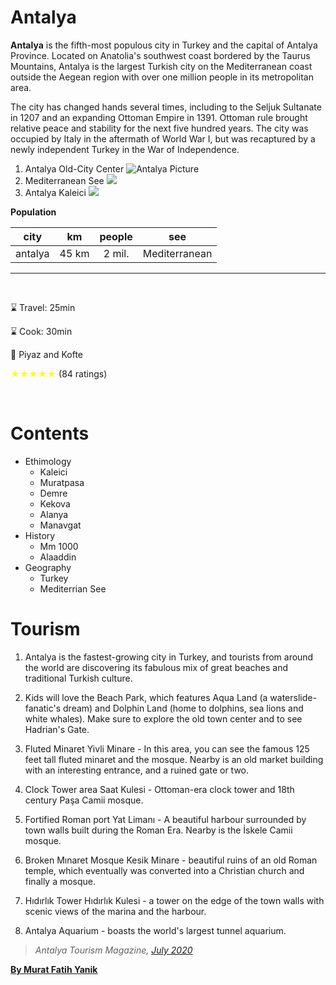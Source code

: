 # Antalya
**Antalya** is the fifth-most populous city in Turkey and the capital of Antalya Province. Located on Anatolia's southwest coast bordered by the Taurus Mountains, Antalya is the largest Turkish city on the Mediterranean coast outside the Aegean region with over one million people in its metropolitan area.

The city has changed hands several times, including to the Seljuk Sultanate in 1207 and an expanding Ottoman Empire in 1391. Ottoman rule brought relative peace and stability for the next five hundred years. The city was occupied by Italy in the aftermath of World War I, but was recaptured by a newly independent Turkey in the War of Independence. 

1. Antalya Old-City Center 
![Antalya Picture](https://media.pwue.de/816009-0.093300001575494913.jpg "Mediterranean See")
1. Mediterranean See
![](
https://www.obapanelws1.com/hangar/cms/kalkansuntravel.net/icerikgaleri_14_X729uFYxeb4nptRZUC.jpg)
2. Antalya Kaleici
![](https://www.obapanelws1.com/hangar/cms/kalkansuntravel.net/icerikgaleri_14_a7A5mXherVkC9pzgdZ.jpg)




**Population**


| city     | km     | people  | see          |
| :---:    | :---:  | :---:   | :---:        |
| antalya  | 45 km  | 2 mil.  | Mediterranean| 
---
<br>

:hourglass: Travel: 25min

:hourglass: Cook: 30min

:fork_and_knife: Piyaz and Kofte

<span style="color:yellow"> &#9733;&#9733;&#9733;&#9733;&#9733; </span> (84 ratings) 

<br>

# Contents


  - Ethimology
    * Kaleici
    * Muratpasa
    * Demre
    * Kekova
    * Alanya
    * Manavgat
- History
    * Mm 1000
    * Alaaddin 
- Geography
    * Turkey
    * Mediterrian See
  
# Tourism
  1. Antalya is the fastest-growing city in Turkey, and tourists from around the world are discovering its fabulous mix of great beaches and traditional Turkish culture. 
  2. Kids will love the Beach Park, which features Aqua Land (a waterslide-fanatic's dream) and Dolphin Land (home to dolphins, sea lions and white whales). Make sure to explore the old town center and to see Hadrian's Gate.

  3. Fluted Minaret Yivli Minare - In this area, you can see the famous 125 feet tall fluted minaret and the mosque. Nearby is an old market building with an interesting entrance, and a ruined gate or two.
    
  4. Clock Tower area Saat Kulesi - Ottoman-era clock tower and 18th century Paşa Camii mosque.
  
  5. Fortified Roman port Yat Limanı - A beautiful harbour surrounded by town walls built during the Roman Era. Nearby is the İskele Camii mosque.
    
  6. Broken Mınaret Mosque Kesik Minare - beautiful ruins of an old Roman temple, which eventually was converted into a Christian church and finally a mosque.
    
  7. Hıdırlık Tower Hıdırlık Kulesi - a tower on the edge of the town walls with scenic views of the marina and the harbour.
  
  8. Antalya Aquarium - boasts the world's largest tunnel aquarium. 
 
 > *Antalya Tourism Magazine,* [*July 2020*](https://eksisozluk.com/antalya--32778)

  **[By Murat Fatih Yanik](https://eksisozluk.com/antalya--32778)**
  
